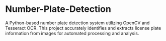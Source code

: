 # Number-Plate-Detection
A Python-based number plate detection system utilizing OpenCV and Tesseract OCR. This project accurately identifies and extracts license plate information from images for automated processing and analysis.
